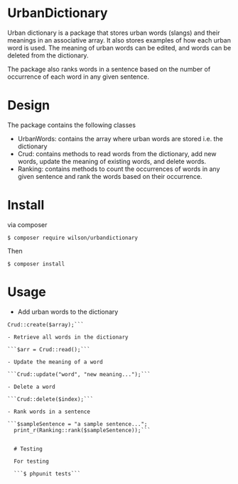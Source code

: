# UrbanDictionary
Urban dictionary is a package that stores urban words (slangs) and their meanings in an associative array. It also stores examples of how each urban word is used. The meaning of urban words can be edited, and words can be deleted from the dictionary.

The package also ranks words in a sentence based on the number of occurrence of each word in any given sentence.

# Design
The package contains the following classes
- UrbanWords: contains the array where urban words are stored i.e. the dictionary
- Crud: contains methods to read words from the dictionary, add new words, update the meaning of existing words, and delete words.
- Ranking: contains methods to count the occurrences of words in any given sentence and rank the words based on their occurrence.

# Install
via composer

```$ composer require wilson/urbandictionary```

Then 

```$ composer install```

# Usage

- Add urban words to the dictionary

```$array = ["slang"=>"word", "description"=>"meaning of word", "sample-sentence"=>"example usage"];
Crud::create($array);```

- Retrieve all words in the dictionary

```$arr = Crud::read();```

- Update the meaning of a word

```Crud::update("word", "new meaning...");```

- Delete a word

```Crud::delete($index);```

- Rank words in a sentence

```$sampleSentence = "a sample sentence...";
  print_r(Ranking::rank($sampleSentence));```
  
  
  # Testing
  
  For testing
  
  ```$ phpunit tests```


